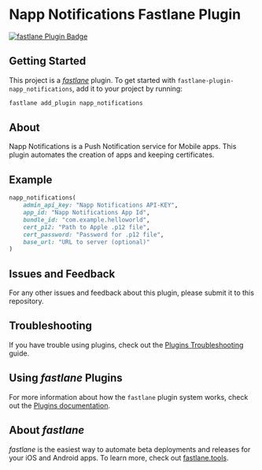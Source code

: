 # Napp Notifications Fastlane Plugin

[![fastlane Plugin Badge](https://rawcdn.githack.com/fastlane/fastlane/master/fastlane/assets/plugin-badge.svg)](https://rubygems.org/gems/fastlane-plugin-napp_notifications)

## Getting Started

This project is a [_fastlane_](https://github.com/fastlane/fastlane) plugin. To get started with `fastlane-plugin-napp_notifications`, add it to your project by running:

```bash
fastlane add_plugin napp_notifications
```

## About

Napp Notifications is a Push Notification service for Mobile apps. This plugin automates the creation of apps and keeping certificates. 

## Example

```ruby
napp_notifications(
    admin_api_key: "Napp Notifications API-KEY",
    app_id: "Napp Notifications App Id",
    bundle_id: "com.example.helloworld",
    cert_p12: "Path to Apple .p12 file",
    cert_password: "Password for .p12 file",
    base_url: "URL to server (optional)"
)

```
## Issues and Feedback

For any other issues and feedback about this plugin, please submit it to this repository.

## Troubleshooting

If you have trouble using plugins, check out the [Plugins Troubleshooting](https://docs.fastlane.tools/plugins/plugins-troubleshooting/) guide.

## Using _fastlane_ Plugins

For more information about how the `fastlane` plugin system works, check out the [Plugins documentation](https://docs.fastlane.tools/plugins/create-plugin/).

## About _fastlane_

_fastlane_ is the easiest way to automate beta deployments and releases for your iOS and Android apps. To learn more, check out [fastlane.tools](https://fastlane.tools).
